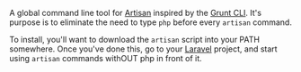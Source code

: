 A global command line tool for [Artisan](http://laravel.com/docs/artisan) inspired by the [Grunt CLI](http://gruntjs.com/getting-started#installing-the-cli). It's purpose is to eliminate the need to type `php` before every `artisan` command.

To install, you'll want to download the `artisan` script into your PATH somewhere. Once you've done this, go to your [Laravel](http://laravel.com) project, and start using `artisan` commands withOUT php in front of it.